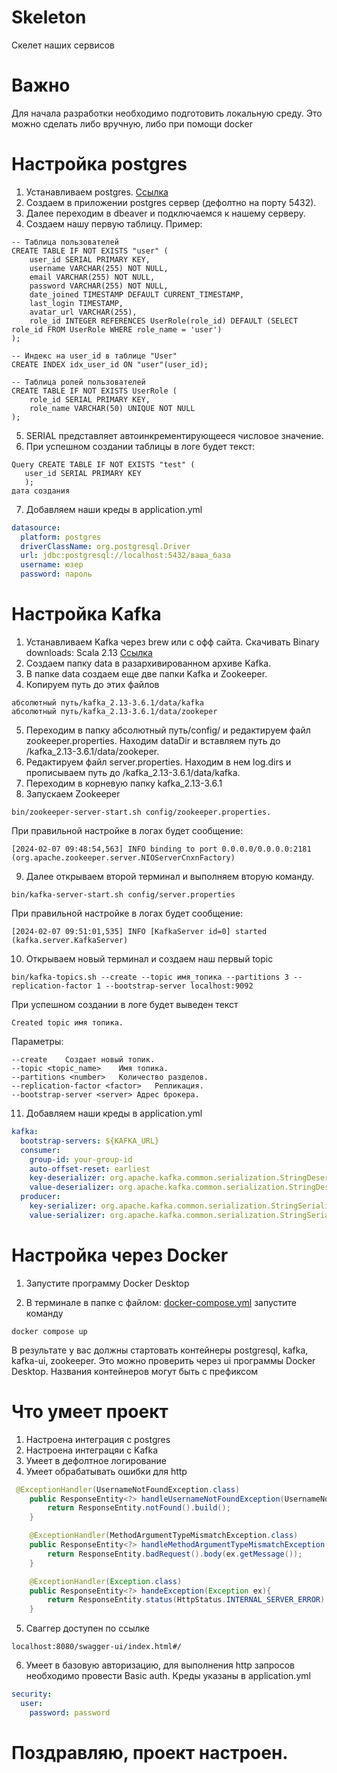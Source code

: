 # Skeleton

Скелет наших сервисов

# Важно
Для начала разработки необходимо подготовить локальную среду. Это можно сделать либо вручную, либо при помощи docker

# Настройка postgres

1) Устанавливаем postgres. [Ссылка](https://www.postgresql.org/download/)
2) Создаем в приложении postgres сервер (дефолтно на порту 5432).
3) Далее переходим в dbeaver и подключаемся к нашему серверу.
4) Создаем нашу первую таблицу. Пример:
```roomsql
-- Таблица пользователей
CREATE TABLE IF NOT EXISTS "user" (
    user_id SERIAL PRIMARY KEY,
    username VARCHAR(255) NOT NULL,
    email VARCHAR(255) NOT NULL,
    password VARCHAR(255) NOT NULL,
    date_joined TIMESTAMP DEFAULT CURRENT_TIMESTAMP,
    last_login TIMESTAMP,
    avatar_url VARCHAR(255),
    role_id INTEGER REFERENCES UserRole(role_id) DEFAULT (SELECT role_id FROM UserRole WHERE role_name = 'user')
);

-- Индекс на user_id в таблице "User"
CREATE INDEX idx_user_id ON "user"(user_id);

-- Таблица ролей пользователей
CREATE TABLE IF NOT EXISTS UserRole (
    role_id SERIAL PRIMARY KEY,
    role_name VARCHAR(50) UNIQUE NOT NULL
);
```
5) SERIAL представляет автоинкрементирующееся числовое значение.
6) При успешном создании таблицы в логе будет текст:
```text
Query CREATE TABLE IF NOT EXISTS "test" (
   user_id SERIAL PRIMARY KEY
   );
дата создания
```
7) Добавляем наши креды в application.yml
```yaml
datasource:
  platform: postgres
  driverClassName: org.postgresql.Driver
  url: jdbc:postgresql://localhost:5432/ваша_база
  username: юзер
  password: пароль
```

# Настройка Kafka

1) Устанавливаем Kafka через brew или с офф сайта. Скачивать Binary downloads: Scala 2.13 [Ссылка](https://kafka.apache.org/downloads)
2) Создаем папку data в разархивированном архиве Kafka.
3) В папке data создаем еще две папки Kafka и Zookeeper. 
4) Копируем путь до этих файлов
```text
абсолютный путь/kafka_2.13-3.6.1/data/kafka
абсолютный путь/kafka_2.13-3.6.1/data/zookeper
```
5) Переходим в папку абсолютный путь/config/ и редактируем файл zookeeper.properties. Находим dataDir и вставляем путь до /kafka_2.13-3.6.1/data/zookeper.
6) Редактируем файл server.properties. Находим в нем log.dirs и прописываем путь до /kafka_2.13-3.6.1/data/kafka.
7) Переходим в корневую папку kafka_2.13-3.6.1
8) Запускаем Zookeeper 
```shell
bin/zookeeper-server-start.sh config/zookeeper.properties. 
```
При правильной настройке в логах будет сообщение:
```text
[2024-02-07 09:48:54,563] INFO binding to port 0.0.0.0/0.0.0.0:2181 (org.apache.zookeeper.server.NIOServerCnxnFactory)
```
9) Далее открываем второй терминал и выполняем вторую команду. 
```shell
bin/kafka-server-start.sh config/server.properties
```
При правильной настройке в логах будет сообщение:
```text
[2024-02-07 09:51:01,535] INFO [KafkaServer id=0] started (kafka.server.KafkaServer)
```
10) Открываем новый терминал и создаем наш первый topic
```shell
bin/kafka-topics.sh --create --topic имя_топика --partitions 3 --replication-factor 1 --bootstrap-server localhost:9092
```
При успешном создании в логе будет выведен текст
```text
Created topic имя топика.
```
Параметры:
```text
--create	Создает новый топик.
--topic <topic_name>	Имя топика.
--partitions <number>	Количество разделов.
--replication-factor <factor>	Репликация.
--bootstrap-server <server>	Адрес брокера.
```
11) Добавляем наши креды в application.yml
```yaml
kafka:
  bootstrap-servers: ${KAFKA_URL}
  consumer:
    group-id: your-group-id
    auto-offset-reset: earliest
    key-deserializer: org.apache.kafka.common.serialization.StringDeserializer
    value-deserializer: org.apache.kafka.common.serialization.StringDeserializer
  producer:
    key-serializer: org.apache.kafka.common.serialization.StringSerializer
    value-serializer: org.apache.kafka.common.serialization.StringSerializer
``` 

# Настройка через Docker

1) Запустите программу Docker Desktop

2) В терминале в папке с файлом:
[docker-compose.yml](docker-compose.yml)
запустите команду
```shell
docker compose up
```
В результате у вас должны стартовать контейнеры postgresql, kafka, kafka-ui, zookeeper. 
Это можно проверить через ui программы Docker Desktop. Названия контейнеров могут быть с префиксом

# Что умеет проект
1) Настроена интеграция с postgres
2) Настроена интеграцяи с Kafka
3) Умеет в дефолтное логирование 
4) Умеет обрабатывать ошибки для http
```java
 @ExceptionHandler(UsernameNotFoundException.class)
    public ResponseEntity<?> handleUsernameNotFoundException(UsernameNotFoundException ex){
        return ResponseEntity.notFound().build();
    }

    @ExceptionHandler(MethodArgumentTypeMismatchException.class)
    public ResponseEntity<?> handleMethodArgumentTypeMismatchException(MethodArgumentTypeMismatchException ex){
        return ResponseEntity.badRequest().body(ex.getMessage());
    }

    @ExceptionHandler(Exception.class)
    public ResponseEntity<?> handeException(Exception ex){
        return ResponseEntity.status(HttpStatus.INTERNAL_SERVER_ERROR).build();
    }
``` 
5) Сваггер доступен по ссылке 
```text
localhost:8080/swagger-ui/index.html#/
``` 
6) Умеет в базовую авторизацию, для выполнения http запросов необходимо провести Basic auth. Креды указаны в application.yml
```yaml
security:
  user:
    password: password
```

# Поздравляю, проект настроен.

    